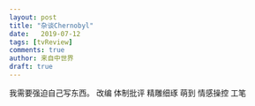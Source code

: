 ```yaml
---
layout: post
title: "杂谈Chernobyl"
date:   2019-07-12
tags: [tvReview]
comments: true
author: 来自中世界
draft: true
---
```


我需要强迫自己写东西。
改编
体制批评
精雕细琢
萌到
情感操控
工笔